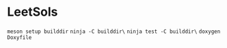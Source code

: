 # LeetSols

`meson setup builddir`
`ninja -C builddir\`
`ninja test -C builddir\`
`doxygen Doxyfile`
